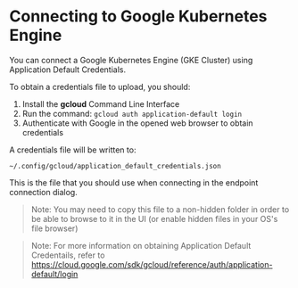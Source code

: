 # Connecting to Google Kubernetes Engine

You can connect a Google Kubernetes Engine (GKE Cluster) using Application Default Credentials.

To obtain a credentials file to upload, you should:

1. Install the **gcloud** Command Line Interface
1. Run the command: `gcloud auth application-default login`
1. Authenticate with Google in the opened web browser to obtain credentials

A credentials file will be written to:

```
~/.config/gcloud/application_default_credentials.json
```

This is the file that you should use when connecting in the endpoint connection dialog.

> Note: You may need to copy this file to a non-hidden folder in order to be able to browse to it in the UI (or enable hidden files in your OS's file browser)

> Note: For more information on obtaining Application Default Credentails, refer to https://cloud.google.com/sdk/gcloud/reference/auth/application-default/login